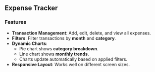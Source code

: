 ## Expense Tracker

### Features

- **Transaction Management**: Add, edit, delete, and view all expenses.
- **Filters**: Filter transactions by **month** and **category**.
- **Dynamic Charts**:  
  - Pie chart shows **category breakdown**.  
  - Line chart shows **monthly trends**.  
  - Charts update automatically based on applied filters.
- **Responsive Layout**: Works well on different screen sizes.
